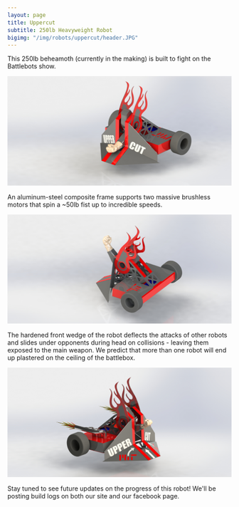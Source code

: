 ```yaml
---
layout: page
title: Uppercut
subtitle: 250lb Heavyweight Robot
bigimg: "/img/robots/uppercut/header.JPG"
---
```

This 250lb beheamoth (currently in the making) is built to fight on the Battlebots show. 

![](/img/robots/uppercut/Render5.JPG)

An aluminum-steel composite frame supports two massive brushless motors that spin a ~50lb fist up to incredible speeds.

![](/img/robots/uppercut/Render8.JPG)

The hardened front wedge of the robot deflects the attacks of other robots and slides under opponents during head on collisions - leaving them exposed to the main weapon. We predict that more than one robot will end up plastered on the ceiling of the battlebox.

![](/img/robots/uppercut/Render9.JPG)

Stay tuned to see future updates on the progress of this robot! We'll be posting build logs on both our site and our facebook page.